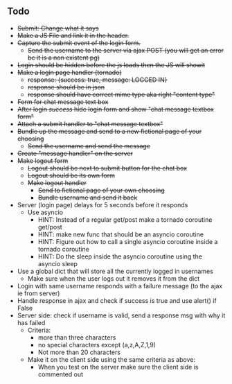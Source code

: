 Todo
---

* <s>Submit: Change what it says</s>
* <s>Make a JS File and link it in the header.</s>
* <s>Capture the submit event of the login form. </s>
  * <s>Send the username to the server via ajax POST (you will get an error bc it is a non existent pg)</s>
* <s>Login should be hidden before the js loads then the JS will showit</s>
* <s>Make a login page handler (tornado)</s>
  * <s>response: {success: true, message: LOGGED IN}</s>
  * <s>response should be in json </s>
  * <s>response should have correct mime type aka right "content type"</s>
* <s>Form for chat message text box</s>
* <s>After login *success* hide login form and show "chat message textbox form"</s>
* <s>Attach a submit handler to "chat message textbox"</s>
* <s>Bundle up the message and send to a new fictional page of your choosing</s>
  * <s>Send the username and send the message</s>
* <s>Create "message handler" on the server</s>
* <s>Make logout form
  * Logout should be next to submit button for the chat box
  * Logout should be its own form
  * Make logout handler
    * Send to fictional page of your own choosing
    * Bundle username and send it back </s>
* Server (login page) delays for 5 seconds before it responds
  * Use asyncio
    * HINT: Instead of a regular get/post make a tornado coroutine get/post
    * HINT: make new func that should be an asyncio coroutine
    * HINT: Figure out how to call a single asyncio coroutine inside a tornado coroutine
    * HINT: Do the sleep inside the asyncio coroutine using the asyncio sleep
* Use a global dict that will store all the currently logged in usernames
  * Make sure when the user logs out it removes it from the dict
* Login with same username responds with a failure message (to the ajax ie from server)
* Handle response in ajax and check if success is true and use alert() if False
* Server side: check if username is valid, send a response msg with why it has failed
  * Criteria:
    * more than three characters
    * no special characters except (a,z,A,Z,1,9)
    * Not more than 20 characters
  * Make it on the client side using the same criteria as above:
    * When you test on the server make sure the client side is commented out








































